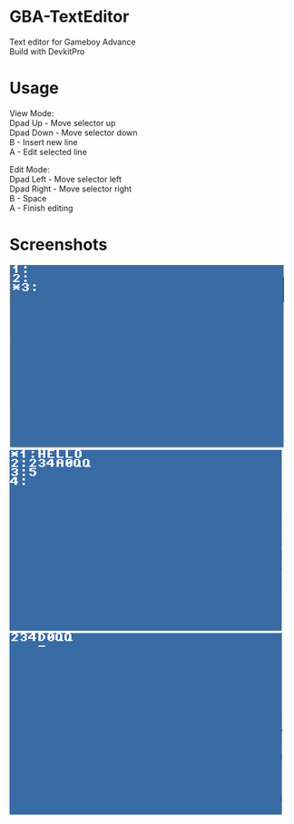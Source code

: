 # GBA-TextEditor
Text editor for Gameboy Advance  
Build with DevkitPro  

# Usage
View Mode:  
Dpad Up - Move selector up  
Dpad Down - Move selector down  
B - Insert new line  
A - Edit selected line  
  
Edit Mode:  
Dpad Left - Move selector left  
Dpad Right - Move selector right  
B - Space  
A - Finish editing  

# Screenshots
![1](https://github.com/cold0dev/GBA-TextEditor/blob/scr/gba1.PNG?raw=true)
![2](https://github.com/cold0dev/GBA-TextEditor/blob/scr/gba2.PNG?raw=true)
![3](https://github.com/cold0dev/GBA-TextEditor/blob/scr/gba3.PNG?raw=true)
